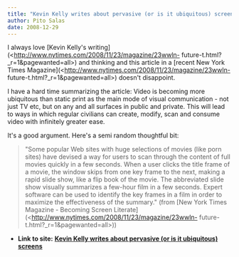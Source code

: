 ```yaml
---
title: "Kevin Kelly writes about pervasive (or is it ubiquitous) screens"
author: Pito Salas
date: 2008-12-29
---
```




I always love [Kevin Kelly's
writing](<http://www.nytimes.com/2008/11/23/magazine/23wwln-
future-t.html?_r=1&pagewanted=all>) and thinking and this article in a [recent
New York Times Magazine](<http://www.nytimes.com/2008/11/23/magazine/23wwln-
future-t.html?_r=1&pagewanted=all>) doesn't disappoint.

I have a hard time summarizing the article: Video is becoming more ubiquitous
than static print as the main mode of visual communication - not just TV etc,
but on any and all surfaces in public and private. This will lead to ways in
which regular civilians can create, modify, scan and consume video with
infinitely greater ease.

It's a good argument. Here's a semi random thoughtful bit:

> "Some popular Web sites with huge selections of movies (like porn sites)
> have devised a way for users to scan through the content of full movies
> quickly in a few seconds. When a user clicks the title frame of a movie, the
> window skips from one key frame to the next, making a rapid slide show, like
> a flip book of the movie. The abbreviated slide show visually summarizes a
> few-hour film in a few seconds. Expert software can be used to identify the
> key frames in a film in order to maximize the effectiveness of the summary."
> (from [New York Times Magazine - Becoming Screen
> Literate](<http://www.nytimes.com/2008/11/23/magazine/23wwln-
> future-t.html?_r=1&pagewanted=all>))


* **Link to site:** **[Kevin Kelly writes about pervasive (or is it ubiquitous) screens](None)**
